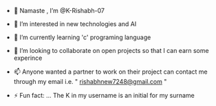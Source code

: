 - 🙏 Namaste , I’m @K-Rishabh-07
- 👀 I’m interested in new technologies and AI
- 🌱 I’m currently learning 'c' programing language
- 💞️ I’m looking to collaborate on open projects so that I can earn some experince
- 📫 Anyone wanted a partner to work on their project can contact me through my email i.e. " rishabhnew7248@gmail.com " 

- ⚡ Fun fact: ... The K in my username is an initial for my surname 

<!---
K-Rishabh-07/K-Rishabh-07 is a ✨ special ✨ repository because its `README.md` (this file) appears on your GitHub profile.
You can click the Preview link to take a look at your changes.
--->
